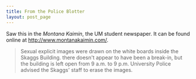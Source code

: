 ```yaml
---
title: From the Police Blotter
layout: post_page
---
```

Saw this in the *Montana Kaimin*, the UM student newspaper. 
It can be found online at <http://www.montanakaimin.com/>.

  > Sexual explicit images were drawn on the white 
  > boards inside the Skaggs Building. there doesn't 
  > appear to have been a break-in, but the building 
  > is left open from 9 a.m. to 9 p.m. University 
  > Police advised the Skaggs' staff to erase the images.
